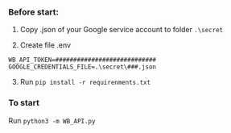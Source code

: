### Before start:

1. Copy .json of your Google service account to folder ```.\secret```

2. Create file
.env
```
WB_API_TOKEN=############################
GOOGLE_CREDENTIALS_FILE=.\secret\###.json
```

3. Run
```pip install -r requirenments.txt```

### To start
Run
```python3 -m WB_API.py```